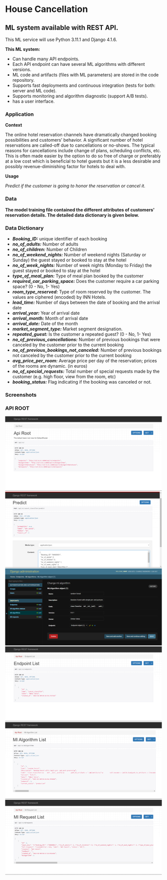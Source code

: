 # House Cancellation

## ML system available with REST API.

This ML service will use Python 3.11.1 and Django 4.1.6.

<b>This ML system:</b>

<ul>
<li>Can handle many API endpoints.</li>
<li>Each API endpoint can have several ML algorithms with different versions.</li>
<li>ML code and artifacts (files with ML parameters) are stored in the code repository.</li>
<li>Supports fast deployments and continuous integration (tests for both: server and ML code).</li>
<li>Supports monitoring and algorithm diagnostic (support A/B tests).</li>
<li>has a user interface.</li>
</ul>

### Application

<b>Context</b>

The online hotel reservation channels have dramatically changed booking possibilities and customers’ behavior. A significant number of hotel reservations are called-off due to cancellations or no-shows. The typical reasons for cancellations include change of plans, scheduling conflicts, etc. This is often made easier by the option to do so free of charge or preferably at a low cost which is beneficial to hotel guests but it is a less desirable and possibly revenue-diminishing factor for hotels to deal with.

<b>Usage</b>

<em>Predict if the customer is going to honor the reservation or cancel it.</em>

### Data 

<b>The model training file contained the different attributes of customers' reservation details. The detailed data dictionary is given below.</b>

### Data Dictionary

<ul>
<li><b><i>Booking_ID:</i></b> unique identifier of each booking</li>
<li><b><i>no_of_adults:</i></b> Number of adults</li>
<li><b><i>no_of_children:</i></b> Number of Children</li>
<li><b><i>no_of_weekend_nights:</i></b> Number of weekend nights (Saturday or Sunday) the guest stayed or booked to stay at the hotel</li>
<li><b><i>no_of_week_nights:</i></b> Number of week nights (Monday to Friday) the guest stayed or booked to stay at the hotel</li>
<li><b><i>type_of_meal_plan:</i></b> Type of meal plan booked by the customer</li>
<li><b><i>required_car_parking_space:</i></b> Does the customer require a car parking space? (0 - No, 1- Yes)</li>
<li><b><i>room_type_reserved:</i></b> Type of room reserved by the customer. The values are ciphered (encoded) by INN Hotels.</li>
<li><b><i>lead_time:</i></b> Number of days between the date of booking and the arrival date</li>
<li><b><i>arrival_year:</i></b> Year of arrival date</li>
<li><b><i>arrival_month:</i></b> Month of arrival date</li>
<li><b><i>arrival_date:</i></b> Date of the month</li>
<li><b><i>market_segment_type:</i></b> Market segment designation.</li>
<li><b><i>repeated_guest:</i></b> Is the customer a repeated guest? (0 - No, 1- Yes)</li>
<li><b><i>no_of_previous_cancellations:</i></b> Number of previous bookings that were canceled by the customer prior to the current booking</li>
<li><b><i>no_of_previous_bookings_not_canceled:</i></b> Number of previous bookings not canceled by the customer prior to the current booking</li>
<li><b><i>avg_price_per_room:</i></b> Average price per day of the reservation; prices of the rooms are dynamic. (in euros)</li>
<li><b><i>no_of_special_requests:</i></b> Total number of special requests made by the customer (e.g. high floor, view from the room, etc)</li>
<li><b><i>booking_status:</i></b> Flag indicating if the booking was canceled or not.</li>
</ul>

### Screenshots
<h3>API ROOT</h3>
<img src="./Images/api_root.png" alt="API Root">
<img src="./Images/prediction.png" alt="Predictions">
<img src="./Images/model_db.png" alt="Model DB">
<img src="./Images/endpoint.png" alt="Endpoint">
<img src="./Images/ml_algorithm.png" alt="ML Algorithm">
<img src="./Images/ml_request.png" alt="ML Request">
